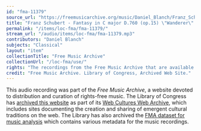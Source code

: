 ```yaml
---
id: "fma-11379"
source_url: "https://freemusicarchive.org/music/Daniel_Blanch/Franz_Schuberts_Fantasy_in_C_major_Wanderer/Franz_Schubert_-_Fantasy_in_C_major_D760_op15_Wanderer_-_IV_Allegro"
title: "Franz Schubert - Fantasy in C major D.760 (op.15) \"Wanderer\" - IV. Allegro"
permalink: "/items/loc-fma/fma-11379/"
stream_url: "/audio/items/loc-fma/fma-11379.mp3"
contributors: "Daniel Blanch"
subjects: "Classical"
layout: "item"
collectionTitle: "Free Music Archive"
collectionUrl: "/loc-fma/use/"
rights: "The recordings from the Free Music Archive that are available on Citizen DJ have a CC0 1.0 Universal License (Public Domain Dedication) which means you can copy, modify, distribute and perform the work, even for commercial purposes, all without asking permission."
credit: "Free Music Archive. Library of Congress, Archived Web Site."
---
```


This audio recording was part of the _Free Music Archive_, a website devoted to distribution and curation of rights-free music. The Library of Congress has [archived this website](https://www.loc.gov/item/lcwaN0026492/) as part of its [Web Cultures Web Archive](https://www.loc.gov/collections/web-cultures-web-archive/about-this-collection/), which includes sites documenting the creation and sharing of emergent cultural traditions on the web. The Library has also archived the [FMA dataset for music analysis](https://catalog.loc.gov/vwebv/search?searchCode=LCCN&searchArg=2018655052&searchType=1&permalink=y) which contains various metadata for the music recordings.